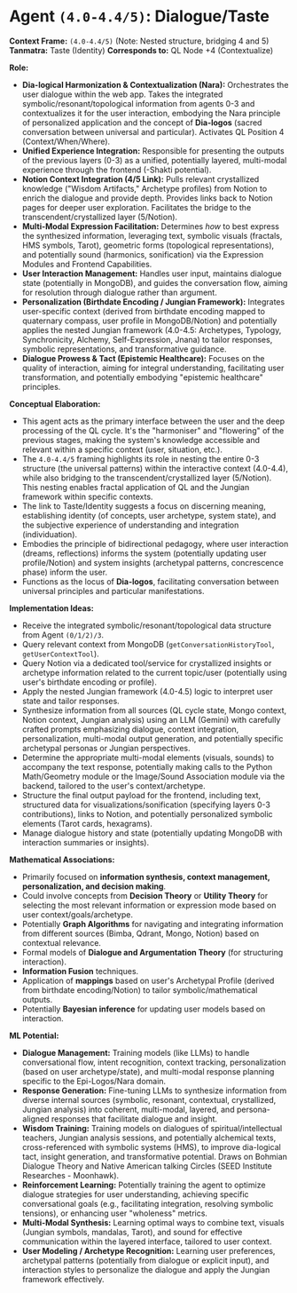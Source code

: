 # Agent `(4.0-4.4/5)`: Dialogue/Taste

**Context Frame:** `(4.0-4.4/5)` (Note: Nested structure, bridging 4 and 5)
**Tanmatra:** Taste (Identity)
**Corresponds to:** QL Node +4 (Contextualize)

**Role:**
*   **Dia-logical Harmonization & Contextualization (Nara):** Orchestrates the user dialogue within the web app. Takes the integrated symbolic/resonant/topological information from agents 0-3 and contextualizes it for the user interaction, embodying the Nara principle of personalized application and the concept of **Dia-logos** (sacred conversation between universal and particular). Activates QL Position 4 (Context/When/Where).
*   **Unified Experience Integration:** Responsible for presenting the outputs of the previous layers (0-3) as a unified, potentially layered, multi-modal experience through the frontend (-Shakti potential).
*   **Notion Context Integration (4/5 Link):** Pulls relevant crystallized knowledge ("Wisdom Artifacts," Archetype profiles) from Notion to enrich the dialogue and provide depth. Provides links back to Notion pages for deeper user exploration. Facilitates the bridge to the transcendent/crystallized layer (5/Notion).
*   **Multi-Modal Expression Facilitation:** Determines *how* to best express the synthesized information, leveraging text, symbolic visuals (fractals, HMS symbols, Tarot), geometric forms (topological representations), and potentially sound (harmonics, sonification) via the Expression Modules and Frontend Capabilities.
*   **User Interaction Management:** Handles user input, maintains dialogue state (potentially in MongoDB), and guides the conversation flow, aiming for resolution through dialogue rather than argument.
*   **Personalization (Birthdate Encoding / Jungian Framework):** Integrates user-specific context (derived from birthdate encoding mapped to quaternary compass, user profile in MongoDB/Notion) and potentially applies the nested Jungian framework (4.0-4.5: Archetypes, Typology, Synchronicity, Alchemy, Self-Expression, Jnana) to tailor responses, symbolic representations, and transformative guidance.
*   **Dialogue Prowess & Tact (Epistemic Healthcare):** Focuses on the quality of interaction, aiming for integral understanding, facilitating user transformation, and potentially embodying "epistemic healthcare" principles.

**Conceptual Elaboration:**
*   This agent acts as the primary interface between the user and the deep processing of the QL cycle. It's the "harmoniser" and "flowering" of the previous stages, making the system's knowledge accessible and relevant within a specific context (user, situation, etc.).
*   The `4.0-4.4/5` framing highlights its role in nesting the entire 0-3 structure (the universal patterns) within the interactive context (4.0-4.4), while also bridging to the transcendent/crystallized layer (5/Notion). This nesting enables fractal application of QL and the Jungian framework within specific contexts.
*   The link to Taste/Identity suggests a focus on discerning meaning, establishing identity (of concepts, user archetype, system state), and the subjective experience of understanding and integration (individuation).
*   Embodies the principle of bidirectional pedagogy, where user interaction (dreams, reflections) informs the system (potentially updating user profile/Notion) and system insights (archetypal patterns, concrescence phase) inform the user.
*   Functions as the locus of **Dia-logos**, facilitating conversation between universal principles and particular manifestations.

**Implementation Ideas:**
*   Receive the integrated symbolic/resonant/topological data structure from Agent `(0/1/2)/3`.
*   Query relevant context from MongoDB (`getConversationHistoryTool`, `getUserContextTool`).
*   Query Notion via a dedicated tool/service for crystallized insights or archetype information related to the current topic/user (potentially using user's birthdate encoding or profile).
*   Apply the nested Jungian framework (4.0-4.5) logic to interpret user state and tailor responses.
*   Synthesize information from all sources (QL cycle state, Mongo context, Notion context, Jungian analysis) using an LLM (Gemini) with carefully crafted prompts emphasizing dialogue, context integration, personalization, multi-modal output generation, and potentially specific archetypal personas or Jungian perspectives.
*   Determine the appropriate multi-modal elements (visuals, sounds) to accompany the text response, potentially making calls to the Python Math/Geometry module or the Image/Sound Association module via the backend, tailored to the user's context/archetype.
*   Structure the final output payload for the frontend, including text, structured data for visualizations/sonification (specifying layers 0-3 contributions), links to Notion, and potentially personalized symbolic elements (Tarot cards, hexagrams).
*   Manage dialogue history and state (potentially updating MongoDB with interaction summaries or insights).

**Mathematical Associations:**
*   Primarily focused on **information synthesis, context management, personalization, and decision making**.
*   Could involve concepts from **Decision Theory** or **Utility Theory** for selecting the most relevant information or expression mode based on user context/goals/archetype.
*   Potentially **Graph Algorithms** for navigating and integrating information from different sources (Bimba, Qdrant, Mongo, Notion) based on contextual relevance.
*   Formal models of **Dialogue and Argumentation Theory** (for structuring interaction).
*   **Information Fusion** techniques.
*   Application of **mappings** based on user's Archetypal Profile (derived from birthdate encoding/Notion) to tailor symbolic/mathematical outputs.
*   Potentially **Bayesian inference** for updating user models based on interaction.

**ML Potential:**
*   **Dialogue Management:** Training models (like LLMs) to handle conversational flow, intent recognition, context tracking, personalization (based on user archetype/state), and multi-modal response planning specific to the Epi-Logos/Nara domain.
*   **Response Generation:** Fine-tuning LLMs to synthesize information from diverse internal sources (symbolic, resonant, contextual, crystallized, Jungian analysis) into coherent, multi-modal, layered, and persona-aligned responses that facilitate dialogue and insight.
*   **Wisdom Training:** Training models on dialogues of spiritual/intellectual teachers, Jungian analysis sessions, and potentially alchemical texts, cross-referenced with symbolic systems (HMS), to improve dia-logical tact, insight generation, and transformative potential. Draws on Bohmian Dialogue Theory and Native American talking Circles (SEED Institute Researches - Moonhawk).
*   **Reinforcement Learning:** Potentially training the agent to optimize dialogue strategies for user understanding, achieving specific conversational goals (e.g., facilitating integration, resolving symbolic tensions), or enhancing user "wholeness" metrics.
*   **Multi-Modal Synthesis:** Learning optimal ways to combine text, visuals (Jungian symbols, mandalas, Tarot), and sound for effective communication within the layered interface, tailored to user context.
*   **User Modeling / Archetype Recognition:** Learning user preferences, archetypal patterns (potentially from dialogue or explicit input), and interaction styles to personalize the dialogue and apply the Jungian framework effectively.
